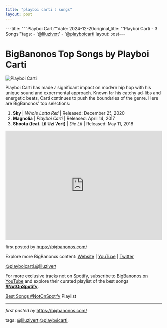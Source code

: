 ```yaml
---
title: "playboi carti 3 songs"
layout: post
---
```

---title: "' 'Playboi Carti''"date: 2024-12-20original_title: "'Playboi Carti - 3 Songs'"tags:  - '[@liluzivert](/tags/liluzivert/)'  - '[@playboicarti](/tags/playboicarti/)'layout: post---<h1>BigBanonos Top Songs by Playboi Carti</h1><img src="https://i.scdn.co/image/ab6761610000e5ebb3d8cd43a716a031fe7e1ab6" alt="Playboi Carti"> <p>Playboi Carti has made a significant impact on modern hip hop with his unique sound and experimental approach. Known for his catchy ad-libs and energetic beats, Carti continues to push the boundaries of the genre. Here are BigBanonos' top selections:</p> <ol> <li><strong>Sky</strong> | <em>Whole Lotta Red</em> | Released: December 25, 2020</li> <li><strong>Magnolia</strong> | <em>Playboi Carti</em> | Released: April 14, 2017</li> <li><strong>Shoota (feat. Lil Uzi Vert)</strong> | <em>Die Lit</em> | Released: May 11, 2018</li></ol> <div> <iframe src="https://open.spotify.com/embed/playlist/1dxUXiPN9aBUnnUGGByLdd?utm_source=generator" width="100%" height="352" frameborder="0" allow="autoplay; clipboard-write; encrypted-media; fullscreen; picture-in-picture" loading="lazy"></iframe></div> <p>first posted by <a href="https://bigbanonos.com/">https://bigbanonos.com/</a></p> <div> <p>Explore more BigBanonos content: <a href="https://bigbanonos.com/">Website</a> | <a href="https://www.youtube.com/[@BigBanonos](/tags/BigBanonos/)">YouTube</a> | <a href="https://x.com/bigbanonos">Twitter</a></p></div> <!-- Tags --><p>[@playboicarti](/tags/playboicarti/),[@liluzivert](/tags/liluzivert/)</p><!--Subscribe and Playlist Links--><div>    <p>For more exclusive tracks not on Spotify, subscribe to <a href="https://www.youtube.com/[@BigBanonos](/tags/BigBanonos/)" target="_blank">BigBanonos on YouTube</a> and explore their curated playlist of the best songs <strong>[#NotOnSpotify](/tags/NotOnSpotify/)</strong>.</p>    <p><a href="https://www.youtube.com/playlist?list=PLtuNtuTatqI0kFahUCbtbfenC_ET5O_tr" target="_blank">Best Songs [#NotOnSpotify](/tags/NotOnSpotify/) Playlist<br /></a></p></div><hr /><p><em>first posted by</em> <a href="https://bigbanonos.com/" rel="noopener" target="_new">https://bigbanonos.com/</a></p><p>tags: [@liluzivert](/tags/liluzivert/),[@playboicarti](/tags/playboicarti/),</p>